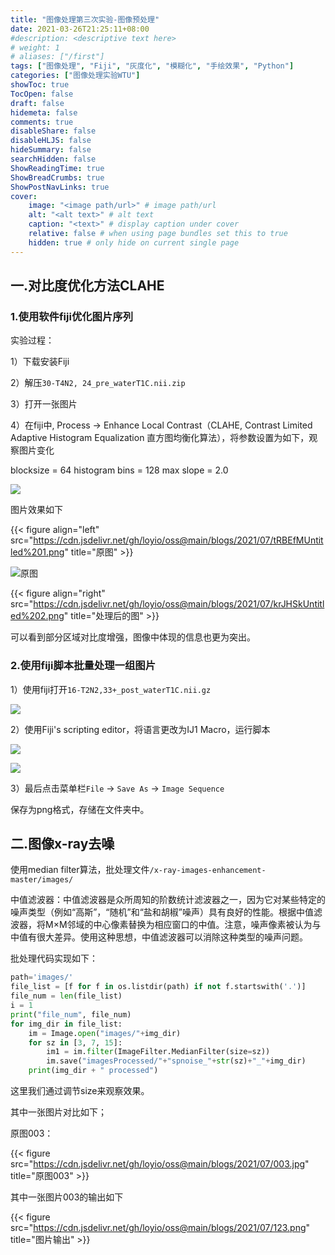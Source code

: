 ```yaml
---
title: "图像处理第三次实验-图像预处理"
date: 2021-03-26T21:25:11+08:00
#description: <descriptive text here>
# weight: 1
# aliases: ["/first"]
tags: ["图像处理", "Fiji", "灰度化", "模糊化", "手绘效果", "Python"]
categories: ["图像处理实验WTU"]
showToc: true
TocOpen: false
draft: false
hidemeta: false
comments: true
disableShare: false
disableHLJS: false
hideSummary: false
searchHidden: false
ShowReadingTime: true
ShowBreadCrumbs: true
ShowPostNavLinks: true
cover:
    image: "<image path/url>" # image path/url
    alt: "<alt text>" # alt text
    caption: "<text>" # display caption under cover
    relative: false # when using page bundles set this to true
    hidden: true # only hide on current single page
---
```


## 一.对比度优化方法CLAHE

### 1.使用软件fiji优化图片序列

实验过程：

1）下载安装Fiji

2）解压`30-T4N2, 24_pre_waterT1C.nii.zip` 

3）打开一张图片

4）在fiji中, Process -> Enhance Local Contrast（CLAHE, Contrast Limited Adaptive Histogram Equalization 直方图均衡化算法），将参数设置为如下，观察图片变化

blocksize = 64
histogram bins = 128
max slope = 2.0

![](https://cdn.jsdelivr.net/gh/loyio/oss@main/blogs/2021/07/Ip3gCdUntitled.png)

图片效果如下

{{< figure align="left" src="https://cdn.jsdelivr.net/gh/loyio/oss@main/blogs/2021/07/tRBEfMUntitled%201.png" title="原图" >}}

![原图]()

{{< figure align="right" src="https://cdn.jsdelivr.net/gh/loyio/oss@main/blogs/2021/07/krJHSkUntitled%202.png" title="处理后的图" >}}



可以看到部分区域对比度增强，图像中体现的信息也更为突出。

### 2.使用fiji脚本批量处理一组图片

1）使用fiji打开`16-T2N2,33+_post_waterT1C.nii.gz` 

![](https://cdn.jsdelivr.net/gh/loyio/oss@main/blogs/2021/07/OOS7A9Untitled%203.png)

2）使用Fiji's scripting editor，将语言更改为IJ1 Macro，运行脚本

![](https://cdn.jsdelivr.net/gh/loyio/oss@main/blogs/2021/07/Untitled%204.png)

![](https://cdn.jsdelivr.net/gh/loyio/oss@main/blogs/2021/07/Untitled%205.png)

3）最后点击菜单栏`File` → `Save As` → `Image Sequence` 

保存为png格式，存储在文件夹中。

## 二.图像x-ray去噪

使用median filter算法，批处理文件`/x-ray-images-enhancement-master/images/` 

中值滤波器：中值滤波器是众所周知的阶数统计滤波器之一，因为它对某些特定的噪声类型（例如“高斯”，“随机”和“盐和胡椒”噪声）具有良好的性能。根据中值滤波器，将M×M邻域的中心像素替换为相应窗口的中值。注意，噪声像素被认为与中值有很大差异。使用这种思想，中值滤波器可以消除这种类型的噪声问题。

批处理代码实现如下：

```python
path='images/'
file_list = [f for f in os.listdir(path) if not f.startswith('.')]
file_num = len(file_list)
i = 1
print("file_num", file_num)
for img_dir in file_list:
    im = Image.open("images/"+img_dir)
    for sz in [3, 7, 15]:
        im1 = im.filter(ImageFilter.MedianFilter(size=sz))
        im.save("imagesProcessed/"+"spnoise_"+str(sz)+"_"+img_dir)
    print(img_dir + " processed")
```

这里我们通过调节size来观察效果。

其中一张图片对比如下；

原图003：

{{< figure src="https://cdn.jsdelivr.net/gh/loyio/oss@main/blogs/2021/07/003.jpg" title="原图003" >}}

其中一张图片003的输出如下

{{< figure src="https://cdn.jsdelivr.net/gh/loyio/oss@main/blogs/2021/07/123.png" title="图片输出" >}}
